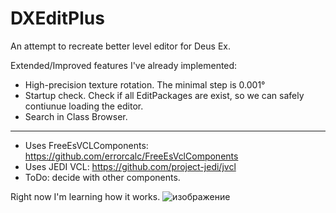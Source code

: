 # DXEditPlus
An attempt to recreate better level editor for Deus Ex.

Extended/Improved features I've already implemented:
* High-precision texture rotation. The minimal step is 0.001°
* Startup check. Check if all EditPackages are exist, so we can safely contiunue loading the editor.
* Search in Class Browser.

___

* Uses FreeEsVCLComponents: https://github.com/errorcalc/FreeEsVclComponents
* Uses JEDI VCL: https://github.com/project-jedi/jvcl
* ToDo: decide with other components.


Right now I'm learning how it works.
![изображение](https://github.com/user-attachments/assets/31e08a00-f99f-4aa4-9694-8dd01bdd0b7a)

